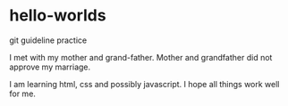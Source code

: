 # hello-worlds
git guideline practice

I met with my mother and grand-father.
Mother and grandfather did not approve my marriage. 

I am learning html, css and possibly javascript. 
I hope all things work well for me. 
